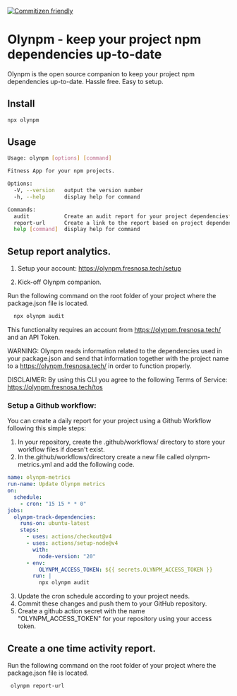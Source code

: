 [![Commitizen friendly](https://img.shields.io/badge/commitizen-friendly-brightgreen.svg)](http://commitizen.github.io/cz-cli/)

# Olynpm - keep your project npm dependencies up-to-date

Olynpm is the open source companion to keep your project npm dependencies up-to-date. Hassle free. Easy to setup.

## Install

```bash
npx olynpm
```

## Usage

```bash
Usage: olynpm [options] [command]

Fitness App for your npm projects.

Options:
  -V, --version   output the version number
  -h, --help      display help for command

Commands:
  audit           Create an audit report for your project dependencies*.
  report-url      Create a link to the report based on project dependencies
  help [command]  display help for command

```

## Setup report analytics.

1. Setup your account: https://olynpm.fresnosa.tech/setup

2. Kick-off Olynpm companion.

Run the following command on the root folder of your project where the package.json file is located.

```bash
  npx olynpm audit

```

This functionality requires an account from https://olynpm.fresnosa.tech/ and an API Token.

WARNING: Olynpm reads information related to the dependencies used in your package.json and send that information together with the project name to a https://olynpm.fresnosa.tech/ in order to function properly.

DISCLAIMER: By using this CLI you agree to the following Terms of Service: https://olynpm.fresnosa.tech/tos

### Setup a Github workflow:

You can create a daily report for your project using a Github Workflow following this simple steps:

1. In your repository, create the .github/workflows/ directory to store your workflow files if doesn't exist.
2. In the.github/workflows/directory create a new file called olynpm-metrics.yml and add the following code.

```yaml
name: olynpm-metrics
run-name: Update Olynpm metrics
on:
  schedule:
    - cron: "15 15 * * 0"
jobs:
  olynpm-track-dependencies:
    runs-on: ubuntu-latest
    steps:
      - uses: actions/checkout@v4
      - uses: actions/setup-node@v4
        with:
          node-version: "20"
      - env:
          OLYNPM_ACCESS_TOKEN: ${{ secrets.OLYNPM_ACCESS_TOKEN }}
        run: |
          npx olynpm audit
```

3. Update the cron schedule according to your project needs.
4. Commit these changes and push them to your GitHub repository.
5. Create a github action secret with the name "OLYNPM_ACCESS_TOKEN" for your repository using your access token.

## Create a one time activity report.

Run the following command on the root folder of your project where the package.json file is located.

```bash
 olynpm report-url
```
